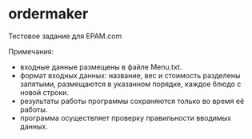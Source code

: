 # ordermaker
Тестовое задание для EPAM.com

Примечания:
- входные данные размещены в файле Menu.txt.
- формат входных данных: название, вес и стоимость разделены запятыми, размещаются в указанном порядке, каждое блюдо с новой строки.
- результаты работы программы сохраняются только во время её работы.
- программа осуществляет проверку правильности вводимых данных.
